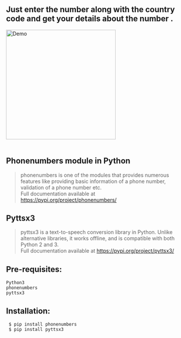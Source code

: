 ## Just enter the number along with the country code and get your details about the number . <br>
<img align='center' alt='Demo' width='300px' src="https://github.com/Kushal997-das/Projects/blob/main/Python/Basic%20Projects/Track%20Phone%20number%20location/Documents%3F/locationtracker.gif"/> <br> <br>

Phonenumbers module in Python 
-----------------------------
> phonenumbers is one of the modules that provides numerous features like providing basic information of a phone number, validation of a phone number etc. <br>
Full documentation available at https://pypi.org/project/phonenumbers/

Pyttsx3
--------
> pyttsx3 is a text-to-speech conversion library in Python. Unlike alternative libraries, it works offline, and is compatible with both Python 2 and 3. <br>
Full documentation available at https://pypi.org/project/pyttsx3/

Pre-requisites:
--------------
    Python3
    phonenumbers
    pyttsx3
Installation:
------------

     $ pip install phonenumbers
     $ pip install pyttsx3
